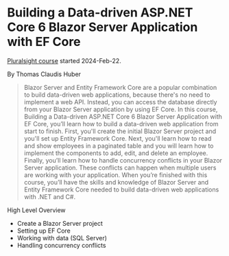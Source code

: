 # Building a Data-driven ASP.NET Core 6 Blazor Server Application with EF Core

[Pluralsight course](https://app.pluralsight.com/library/courses/asp-dot-net-core-6-blazor-ef-core-server-application-data-driven/table-of-contents) started 2024-Feb-22.

By Thomas Claudis Huber

> Blazor Server and Entity Framework Core are a popular combination to build data-driven web applications, because there's no need to implement a web API. Instead, you can access the database directly from your Blazor Server application by using EF Core. In this course, Building a Data-driven ASP.NET Core 6 Blazor Server Application with EF Core, you’ll learn how to build a data-driven web application from start to finish. First, you'll create the initial Blazor Server project and you'll set up Entity Framework Core. Next, you'll learn how to read and show employees in a paginated table and you will learn how to implement the components to add, edit, and delete an employee. Finally, you’ll learn how to handle concurrency conflicts in your Blazor Server application. These conflicts can happen when multiple users are working with your application. When you’re finished with this course, you’ll have the skills and knowledge of Blazor Server and Entity Framework Core needed to build data-driven web applications with .NET and C#.

High Level Overview

- Create a Blazor Server project
- Setting up EF Core
- Working with data (SQL Server)
- Handling concurrency conflicts
